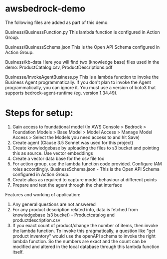 # awsbedrock-demo

The following files are added as part of this demo:

Business/BusinessFunction.py
This lambda function is configured in Action Group.

Business/BusinessSchema.json
This is the Open API Schema configured in Action Group.

Business/kb-data
Here you will find two (knowledge base) files used in the demo:
ProductCatalog.csv, ProductDescriptions.pdf

Businesse/InvokeAgentBusiness.py
This is a lambda function to invoke the Business Agent programmatically.
If you don't plan to invoke the Agent programmatically, you can ignore it.
You must use a version of boto3 that supports bedrock-agent-runtime (eg. version 1.34.49).

# Steps for setup:
1. Gain access to foundational model (In AWS Console > Bedrock > Foundation Models > Base Model > Model Access > Manage Model Access > Select the Models you need access to and hit Save)
2. Create agent (Clause 3.5 Sonnet was used for this project)
3. Create knowledgebase by uploading the files to s3 bucket and pointing this as source. Use vector embeddings
4. Create a vector data base for the csv file too
5. For action group, use the lambda function code provided. Configure IAM roles accordingly. BusinessSchema.json - This is the Open API Schema configured in Action Group.
6. Create alias as required to capture model behaviour at different points
7. Prepare and test the agent through the chat interface

Features and working of application:
1. Any general questions are not answered
2. For any product description related info, data is fetched from knowledgebase (s3 bucket) - Productcatalog and productdescription.csv
3. If you exact count of product/change the number of items, then invoke the lambda function. To invoke this pragmatically, a question like "get product inventory" would use the openAPI schema to invoke the right lambda function. So the numbers are exact and the count can be modified and altered in the local database through this lambda function itself. 
